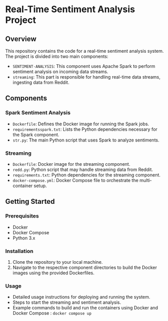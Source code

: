 # Real-Time Sentiment Analysis Project

## Overview
This repository contains the code for a real-time sentiment analysis system. The project is divided into two main components: 

- `SENTIMENT-ANALYSIS`: This component uses Apache Spark to perform sentiment analysis on incoming data streams.
- `streaming`: This part is responsible for handling real-time data streams, ingesting data from Reddit.

## Components

### Spark Sentiment Analysis
- `Dockerfile`: Defines the Docker image for running the Spark jobs.
- `requirementsspark.txt`: Lists the Python dependencies necessary for the Spark component.
- `str.py`: The main Python script that uses Spark to analyze sentiments.

### Streaming
- `Dockerfile`: Docker image for the streaming component.
- `redd.py`: Python script that may handle streaming data from Reddit.
- `requirements.txt`: Python dependencies for the streaming component.
- `docker-compose.yml`: Docker Compose file to orchestrate the multi-container setup.

## Getting Started

### Prerequisites
- Docker
- Docker Compose
- Python 3.x

### Installation
1. Clone the repository to your local machine.
2. Navigate to the respective component directories to build the Docker images using the provided Dockerfiles.

### Usage
- Detailed usage instructions for deploying and running the system.
- Steps to start the streaming and sentiment analysis.
- Example commands to build and run the containers using Docker and Docker Compose : `docker compose up`


